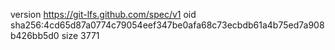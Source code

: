 version https://git-lfs.github.com/spec/v1
oid sha256:4cd65d87a0774c79054eef347be0afa68c73ecbdb61a4b75ed7a908b426bb5d0
size 3771
